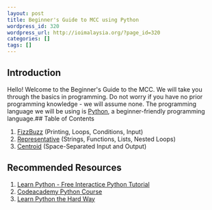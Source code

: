 ```yaml
---
layout: post
title: Beginner's Guide to MCC using Python
wordpress_id: 320
wordpress_url: http://ioimalaysia.org/?page_id=320
categories: []
tags: []
---
```

## Introduction
Hello! Welcome to the Beginner's Guide to the MCC. We will take you through the basics in programming. Do not worry if you have no prior programming knowledge - we will assume none. The programming language we will be using is [Python](http://python.org), a beginner-friendly programming language.## Table of Contents
1. [FizzBuzz](http://ioimalaysia.org/beginners-guide/fizzbuzz/ "FizzBuzz") (Printing, Loops, Conditions, Input)
2. [Representative](http://ioimalaysia.org/beginners-guide/representative/ "Representative") (Strings, Functions, Lists, Nested Loops)
3. [Centroid](http://ioimalaysia.org/beginners-guide/centroid/ "Centroid") (Space-Separated Input and Output)
## Recommended Resources
1. [Learn Python - Free Interactice Python Tutorial](http://learnpython.org/)
2. [Codeacademy Python Course](https://www.codecademy.com/tracks/python)
3. [Learn Python the Hard Way](http://learnpythonthehardway.org/book/)

